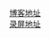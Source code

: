[博客地址](https://blog.csdn.net/Z_J_Q_/article/details/80809534)  
[录屏地址](https://v.qq.com/x/page/j07028fza9c.html)
